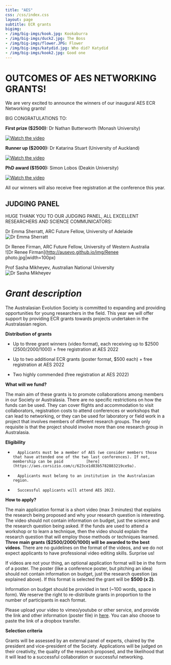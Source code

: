 ```yaml
---
title: "AES"
css: /css/index.css
layout: page
subtitle: ECR grants
bigimg:
- /img/big-imgs/kook.jpg: Kookaburra
- /img/big-imgs/duck2.jpg: The Boss
- /img/big-imgs/flower.JPG: Flower
- /img/big-imgs/katydid.jpg: Who did? Katydid
- /img/big-imgs/kook2.jpg: Good one
---
```


# OUTCOMES OF AES NETWORKING GRANTS!

We are very excited to announce the winners of our inaugural AES ECR Networking grants!

BIG CONGRATULATIONS TO:

**First prize ($2500):** Dr Nathan Butterworth (Monash University)

[![Watch the video](https://img.youtube.com/vi/Vb40BxNfiRg/maxresdefault.jpg)](https://youtu.be/Vb40BxNfiRg)

**Runner up ($2000):** Dr Katarina Stuart (University of Auckland)

[![Watch the video](https://vumbnail.com/720169058.jpg)](https://vimeo.com/720169058)

**PhD award ($1500):** Simon Lobos (Deakin University)

[![Watch the video](https://vumbnail.com/720677044.jpg)](https://vimeo.com/720677044)

All our winners will also receive free registration at the conference this year.

## JUDGING PANEL

HUGE THANK YOU TO OUR JUDGING PANEL, ALL EXCELLENT RESEARCHERS AND SCIENCE COMMUNICATORS:

Dr Emma Sherratt, ARC Future Fellow, University of Adelaide  
![Dr Emma Sherratt](http://ausevo.github.io/img/Emma.jpg|width=100px)  

Dr Renee Firman, ARC Future Fellow, University of Western Australia  
![Dr Renee Firman](http://ausevo.github.io/img/Renee photo.jpg|width=100px)  

Prof Sasha Mikheyev, Australian National University  
![Dr Sasha Mikheyev](http://ausevo.github.io/img/Sasha.jpg|width=100px) 
 
# *Grant description*

The Australasian Evolution Society is committed to expanding and providing opportunities for young researchers in the field. This year we will offer support by providing ECR grants towards projects undertaken in the Australasian region. 
 
**Distribution of grants**
 
- Up to three grant winners (video format), each receiving up to $2500 (2500/2000/1000) + free registration at AES 2022

- Up to two additional ECR grants (poster format, $500 each) + free registration at AES 2022

- Two highly commended (free registration at AES 2022)
 
**What will we fund?**
 
The main aim of these grants is to promote collaborations among members in our Society or Australasia. There are no specific restrictions on how the funds can be used. They can cover flights and accommodation to visit collaborators, registration costs to attend conferences or workshops that can lead to networking, or they can be used for laboratory or field work in a project that involves members of different research groups. The only requisite is that the project should involve more than one research group in Australasia.
 
**Eligibility**
 
-       Applicants must be a member of AES (we consider members those that have attended one of the two last conferences). If not, membership can be paid          [here](https://aes.corsizio.com/c/623ce1d83b5782883219ce9a). 

-       Applicants must belong to an institution in the Australasian region.

-       Successful applicants will attend AES 2022.
 
**How to apply?**
 
The main application format is a short video (max 3 minutes) that explains the research being proposed and why your research question is interesting. The video should not contain information on budget, just the science and the research question being asked. If the funds are used to attend a workshop or to learn a technique, then the video should explain the research question that will employ those methods or techniques learned. **Three main grants ($2500/2000/1000) will be awarded to the best videos**. There are no guidelines on the format of the videos, and we do not expect applicants to have professional video editing skills. Surprise us!
 
If videos are not your thing, an optional application format will be in the form of a poster. The poster (like a conference poster, but pitching an idea) should not contain information on budget, just the research question (as explained above). If this format is selected the grant will be **$500 (x 2)**. 

Information on budget should be provided in text (~100 words, space in form). We reserve the right to re-distribute grants in proportion to the number of participants in each format. 
 
Please upload your video to vimeo/youtube or other service, and provide the link and other information (poster file) in [here](https://melbourneuni.au1.qualtrics.com/jfe/form/SV_8dnXWwPjB9qjWPY). You can also choose to paste the link of a dropbox transfer. 
 
**Selection criteria**
 
Grants will be assessed by an external panel of experts, chaired by the president and vice-president of the Society. Applications will be judged on their creativity, the quality of the research proposed, and the likelihood that it will lead to a successful collaboration or successful networking.  

